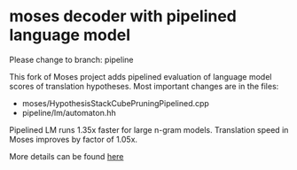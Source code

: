 # moses decoder with pipelined language model
Please change to branch: pipeline

This fork of Moses project adds pipelined evaluation of language model scores of translation hypotheses. Most important changes are in the files:

- moses/HypothesisStackCubePruningPipelined.cpp
- pipeline/lm/automaton.hh

Pipelined LM runs 1.35x faster for large n-gram models. Translation speed in Moses improves by factor of 1.05x.

More details can be found [here](jmokry.com/pipelineddecoder.pdf)


